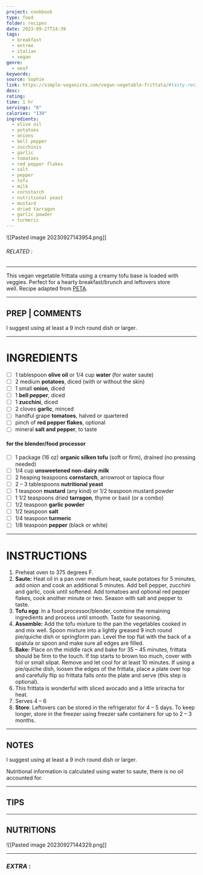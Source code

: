 ```yaml
---
project: cookbook
type: food
folder: recipes
date: 2023-09-27T14:39
tags:
  - breakfast
  - entree
  - italian
  - vegan
genre:
  - oeuf
keywords: 
source: Sophie
link: https://simple-veganista.com/vegan-vegetable-frittata/#tasty-recipes-8594
desc: 
rating: 
time: 1 hr
servings: "6"
calories: "139"
ingredients:
  - olive oil
  - potatoes
  - onions
  - bell pepper
  - zucchinis
  - garlic
  - tomatoes
  - red pepper flakes
  - salt
  - pepper
  - tofu
  - milk
  - cornstarch
  - nutritional yeast
  - mustard
  - dried tarragon
  - garlic powder
  - turmeric
---
```


![[Pasted image 20230927143954.png]]
###### *RELATED* : 
---
This vegan vegetable frittata using a creamy tofu base is loaded with veggies. Perfect for a hearty breakfast/brunch and leftovers store well. Recipe adapted from [PETA](http://www.peta.org/recipes/vegan-vegetable-frittata/).

---
## PREP | COMMENTS

I suggest using at least a 9 inch round dish or larger.

---
# INGREDIENTS

- [ ] 1 tablespoon **olive oil** or 1/4 cup **water** (for water saute)
- [ ] 2 medium **potatoes**, diced (with or without the skin)
- [ ] 1 small **onion**, diced
- [ ] 1 **bell pepper**, diced
- [ ] 1 **zucchini**, diced
- [ ] 2 cloves **garlic**, minced
- [ ] handful grape **tomatoes**, halved or quartered
- [ ] pinch of **red pepper flakes**, optional
- [ ] mineral **salt and pepper**, to taste

#### for the blender/food processor

- [ ] 1 package (16 oz) **organic silken tofu** (soft or firm), drained (no pressing needed)
- [ ] 1/4 cup **unsweetened non-dairy milk**
- [ ] 2 heaping teaspoons **cornstarch**, arrowroot or tapioca flour
- [ ] 2 – 3 tablespoons **nutritional yeast**
- [ ] 1 teaspoon **mustard** (any kind) or 1/2 teaspoon mustard powder
- [ ] 1 1/2 teaspoons dried **tarragon**, thyme or basil (or a combo)
- [ ] 1/2 teaspoon **garlic powder**
- [ ] 1/2 teaspoon **salt**
- [ ] 1/4 teaspoon **turmeric**
- [ ] 1/8 teaspoon **pepper** (black or white)

---
# INSTRUCTIONS

1. Preheat oven to 375 degrees F.
2. **Saute:** Heat oil in a pan over medium heat, saute potatoes for 5 minutes, add onion and cook an additional 5 minutes. Add bell pepper, zucchini and garlic, cook until softened. Add tomatoes and optional red pepper flakes, cook another minute or two. Season with salt and pepper to taste.
3. **Tofu egg**: In a food processor/blender, combine the remaining ingredients and process until smooth. Taste for seasoning.
4. **Assemble:** Add the tofu mixture to the pan the vegetables cooked in and mix well. Spoon mixture into a lightly greased 9 inch round pie/quiche dish or springform pan. Level the top flat with the back of a spatula or spoon and make sure all edges are filled.
5. **Bake:** Place on the middle rack and bake for 35 – 45 minutes, frittata should be firm to the touch. If top starts to brown too much, cover with foil or small silpat. Remove and let cool for at least 10 minutes. If using a pie/quiche dish, loosen the edges of the frittata, place a plate over top and carefully flip so frittata falls onto the plate and serve (this step is optional).
6. This frittata is wonderful with sliced avocado and a little sriracha for heat.
7. Serves 4 – 6
8. **Store**: Leftovers can be stored in the refrigerator for 4 – 5 days. To keep longer, store in the freezer using freezer safe containers for up to 2 – 3 months.

---
## NOTES

I suggest using at least a 9 inch round dish or larger.

Nutritional information is calculated using water to saute, there is no oil accounted for.

---
## TIPS



---
## NUTRITIONS

![[Pasted image 20230927144329.png]]

---
### *EXTRA* :



